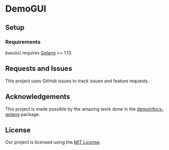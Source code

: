 # DemoGUI

## Setup
### Requirements
`DemoGUI` requires [Golang](https://golang.org/dl/) >= 1.13.

## Requests and Issues
This project uses GitHub issues to track issues and feature requests.

## Acknowledgements
This project is made possible by the amazing work done in the [demoinfocs-golang](https://github.com/markus-wa/demoinfocs-golang) package. 

## License
Our project is licensed using the [MIT License](https://github.com/pnxenopoulos/csgo/blob/master/LICENSE).
